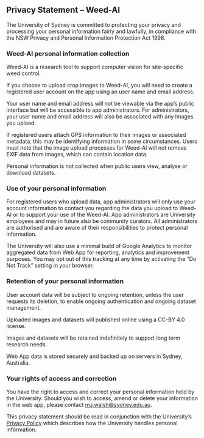## Privacy Statement – Weed-AI
 
The University of Sydney is committed to protecting your privacy and processing your personal information fairly and lawfully, in compliance with the NSW Privacy and Personal Information Protection Act 1998.
 
### Weed-AI personal information collection
 
Weed-AI is a research tool to support computer vision for site-specific weed control.
 
If you choose to upload crop images to Weed-AI, you will need to create a registered user account on the app using an user name and email address.
 
Your user name and email address will not be viewable via the app’s public interface but will be accessible to app administrators. For administrators, your user name and email address will also be associated with any images you upload.
 
If registered users attach GPS information to their images or associated metadata, this may be identifying information in some circumstances. Users must note that the image upload processes for Weed-AI will not remove EXIF data from images, which can contain location data.
 
Personal information is not collected when public users view, analyse or download datasets.
 
### Use of your personal information
 
For registered users who upload data, app administrators will only use your account information to contact you regarding the data you upload to Weed-AI or to support your use of the Weed-AI. App administrators are University employees and may in future also be community curators. All administrators are authorised and are aware of their responsibilities to protect personal information.
 
The University will also use a minimal build of Google Analytics to monitor aggregated data from Web App for reporting, analytics and improvement purposes. You may opt out of this tracking at any time by activating the “Do Not Track” setting in your browser.
 
### Retention of your personal information
 
User account data will be subject to ongoing retention, unless the user requests its deletion, to enable ongoing authentication and ongoing dataset management.
 
Uploaded images and datasets will published online using a CC-BY 4.0 license.
 
Images and datasets will be retained indefinitely to support long term research needs.
 
Web App data is stored securely and backed up on servers in Sydney, Australia.
 
### Your rights of access and correction
 
You have the right to access and correct your personal information held by the University. Should you wish to access, amend or delete your information in the web app, please contact [m.j.walsh@sydney.edu.au](mailto:m.j.walsh@sydney.edu.au).
 
This privacy statement should be read in conjunction with the University’s [Privacy Policy](https://www.sydney.edu.au/policies/showdoc.aspx?recnum=PDOC2011/81&RendNum=0) which describes how the University handles personal information.

